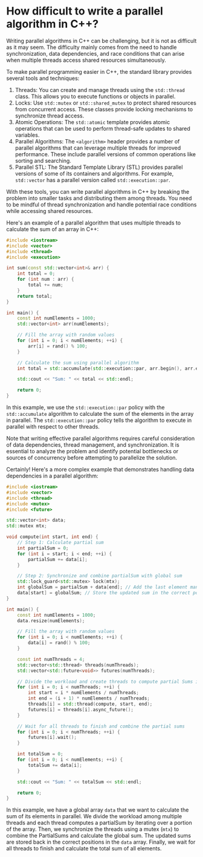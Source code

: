 # How difficult to write a parallel algorithm in C++?

Writing parallel algorithms in C++ can be challenging, but it is not as difficult as it may seem. The difficulty mainly comes from the need to handle synchronization, data dependencies, and race conditions that can arise when multiple threads access shared resources simultaneously.

To make parallel programming easier in C++, the standard library provides several tools and techniques:

1. Threads: You can create and manage threads using the `std::thread` class. This allows you to execute functions or objects in parallel.
2. Locks: Use `std::mutex` or `std::shared_mutex` to protect shared resources from concurrent access. These classes provide locking mechanisms to synchronize thread access.
3. Atomic Operations: The `std::atomic` template provides atomic operations that can be used to perform thread-safe updates to shared variables.
4. Parallel Algorithms: The `<algorithm>` header provides a number of parallel algorithms that can leverage multiple threads for improved performance. These include parallel versions of common operations like sorting and searching.
5. Parallel STL: The Standard Template Library (STL) provides parallel versions of some of its containers and algorithms. For example, `std::vector` has a parallel version called `std::execution::par`.

With these tools, you can write parallel algorithms in C++ by breaking the problem into smaller tasks and distributing them among threads. You need to be mindful of thread synchronization and handle potential race conditions while accessing shared resources.

Here's an example of a parallel algorithm that uses multiple threads to calculate the sum of an array in C++:


```cpp
#include <iostream>
#include <vector>
#include <thread>
#include <execution>

int sum(const std::vector<int>& arr) {
    int total = 0;
    for (int num : arr) {
        total += num;
    }
    return total;
}

int main() {
    const int numElements = 1000;
    std::vector<int> arr(numElements);

    // Fill the array with random values
    for (int i = 0; i < numElements; ++i) {
        arr[i] = rand() % 100;
    }

    // Calculate the sum using parallel algorithm
    int total = std::accumulate(std::execution::par, arr.begin(), arr.end(), 0);

    std::cout << "Sum: " << total << std::endl;

    return 0;
}
```
In this example, we use the `std::execution::par` policy with the `std::accumulate` algorithm to calculate the sum of the elements in the array in parallel. The `std::execution::par` policy tells the algorithm to execute in parallel with respect to other threads.

Note that writing effective parallel algorithms requires careful consideration of data dependencies, thread management, and synchronization. It is essential to analyze the problem and identify potential bottlenecks or sources of concurrency before attempting to parallelize the solution.

Certainly! Here's a more complex example that demonstrates handling data dependencies in a parallel algorithm:


```cpp
#include <iostream>
#include <vector>
#include <thread>
#include <mutex>
#include <future>

std::vector<int> data;
std::mutex mtx;

void compute(int start, int end) {
    // Step 1: Calculate partial sum
    int partialSum = 0;
    for (int i = start; i < end; ++i) {
        partialSum += data[i];
    }

    // Step 2: Synchronize and combine partialSum with global sum
    std::lock_guard<std::mutex> lock(mtx);
    int globalSum = partialSum + data[end]; // Add the last element manually
    data[start] = globalSum; // Store the updated sum in the correct position
}

int main() {
    const int numElements = 1000;
    data.resize(numElements);

    // Fill the array with random values
    for (int i = 0; i < numElements; ++i) {
        data[i] = rand() % 100;
    }

    const int numThreads = 4;
    std::vector<std::thread> threads(numThreads);
    std::vector<std::future<void>> futures(numThreads);

    // Divide the workload and create threads to compute partial Sums in parallel
    for (int i = 0; i < numThreads; ++i) {
        int start = i * numElements / numThreads;
        int end = (i + 1) * numElements / numThreads;
        threads[i] = std::thread(compute, start, end);
        futures[i] = threads[i].async_future();
    }

    // Wait for all threads to finish and combine the partial sums
    for (int i = 0; i < numThreads; ++i) {
        futures[i].wait();
    }

    int totalSum = 0;
    for (int i = 0; i < numElements; ++i) {
        totalSum += data[i];
    }

    std::cout << "Sum: " << totalSum << std::endl;

    return 0;
}
```
In this example, we have a global array `data` that we want to calculate the sum of its elements in parallel. We divide the workload among multiple threads and each thread computes a partialSum by iterating over a portion of the array. Then, we synchronize the threads using a mutex (`mtx`) to combine the PartialSums and calculate the global sum. The updated sums are stored back in the correct positions in the `data` array. Finally, we wait for all threads to finish and calculate the total sum of all elements.
